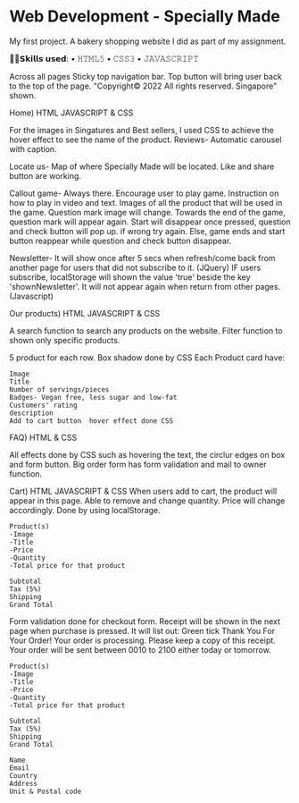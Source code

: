 # Web Development - Specially Made
My first project. A bakery shopping website I did as part of my assignment. 

👩‍💻𝗦𝗸𝗶𝗹𝗹𝘀 𝘂𝘀𝗲𝗱:
• 𝙷𝚃𝙼𝙻𝟻
• 𝙲𝚂𝚂𝟹
• 𝙹𝙰𝚅𝙰𝚂𝙲𝚁𝙸𝙿𝚃 

Across all pages
Sticky top navigation bar.
Top button will bring user back to the top of the page.
"Copyright© 2022 All rights reserved. Singapore" shown.

 
Home) HTML JAVASCRIPT & CSS

For the images in Singatures and Best sellers, I used CSS to achieve the hover effect to see the name of the product.
Reviews- Automatic carousel with caption.

Locate us- Map of where Specially Made will be located. Like and share button are working. 

Callout game- Always there. Encourage user to play game.
Instruction on how to play in video and text.
Images of all the product that will be used in the game.
Question mark image will change. Towards the end of the game, question mark will appear again.
Start will disappear once pressed, question and check button will pop up.
	if wrong try again.
	Else, game ends and start button reappear while question and check button disappear.

Newsletter- It will show once after 5 secs when refresh/come back from another page for users that did not subscribe to it. (JQuery)
IF users subscribe, localStorage will shown the value 'true' beside the key 'shownNewsletter'. It will not appear again when return from other pages. (Javascript)


Our products) HTML JAVASCRIPT & CSS

A search function to search any products on the website.
Filter function to shown only specific products.

5 product for each row. Box shadow done by CSS
	Each Product card have:

	Image
	Title
	Number of servings/pieces
	Badges- Vegan free, less sugar and low-fat
	Customers' rating
	description
	Add to cart button  hover effect done CSS


FAQ) HTML & CSS

All effects done by CSS such as hovering the text, the circlur edges on box and form button.
Big order form has form validation and mail to owner function.


Cart) HTML JAVASCRIPT & CSS
When users add to cart, the product will appear in this page. Able to remove and change quantity. Price will change accordingly. Done by using localStorage.

	Product(s)
	-Image
	-Title
	-Price
	-Quantity
	-Total price for that product

	Subtotal
	Tax (5%)
	Shipping
	Grand Total

Form validation done for checkout form.
Receipt will be shown in the next page when purchase is pressed.
It will list out:
 	Green tick
Thank You For Your Order!
Your order is processing. Please keep a copy of this receipt.
Your order will be sent between 0010 to 2100 either today or tomorrow.

	Product(s)
	-Image
	-Title
	-Price
	-Quantity
	-Total price for that product

	Subtotal
	Tax (5%)
	Shipping
	Grand Total

	Name
	Email
	Country
	Address
	Unit & Postal code
